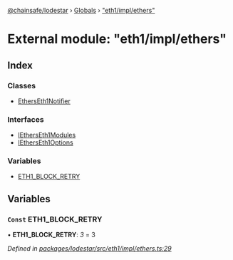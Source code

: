 [@chainsafe/lodestar](../README.md) › [Globals](../globals.md) › ["eth1/impl/ethers"](_eth1_impl_ethers_.md)

# External module: "eth1/impl/ethers"

## Index

### Classes

* [EthersEth1Notifier](../classes/_eth1_impl_ethers_.etherseth1notifier.md)

### Interfaces

* [IEthersEth1Modules](../interfaces/_eth1_impl_ethers_.ietherseth1modules.md)
* [IEthersEth1Options](../interfaces/_eth1_impl_ethers_.ietherseth1options.md)

### Variables

* [ETH1_BLOCK_RETRY](_eth1_impl_ethers_.md#const-eth1_block_retry)

## Variables

### `Const` ETH1_BLOCK_RETRY

• **ETH1_BLOCK_RETRY**: *3* = 3

*Defined in [packages/lodestar/src/eth1/impl/ethers.ts:29](https://github.com/ChainSafe/lodestar/blob/77c37bfb8/packages/lodestar/src/eth1/impl/ethers.ts#L29)*
